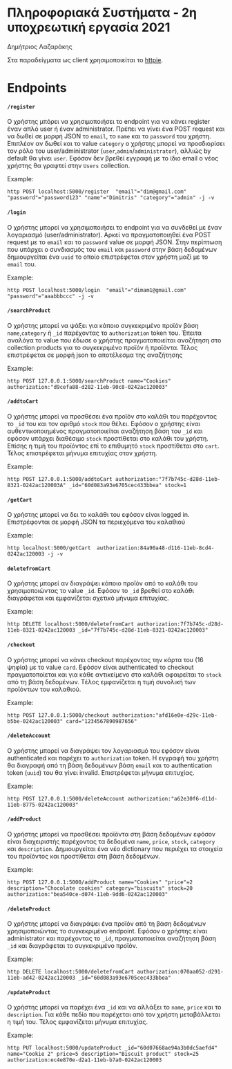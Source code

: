 # Πληροφοριακά Συστήματα - 2η υποχρεωτική εργασία 2021

Δημήτριος Λαζαράκης

Στα παραδείγματα ως client χρησιμοποιείται το [httpie](https://httpie.io/). 

# Endpoints
#### `/register`
Ο χρήστης μπόρει να χρησιμοποιήσει το endpoint για να κάνει register έναν απλό user ή έναν administrator. Πρέπει να γίνει ένα POST request και να δωθεί σε μορφή JSON το `email`, το `name` και το `password` του χρήστη. Επιπλέον αν δωθεί και το value `category` ο χρήστης μπορεί να προσδιορίσει τον ρόλο του user/administrator (`user`,`admin`/`administrator`), αλλιώς by default θα γίνει `user`. Εφόσον δεν βρεθεί εγγραφή με το ίδιο email ο νέος χρήστης θα γραφτεί στην `Users` collection.

Example:

`http POST localhost:5000/register  "email"="dim@gmail.com" "password"="password123" "name"="Dimitris" "category"="admin" -j -v`



#### `/login`

Ο χρήστης μπορεί να χρησιμοποιήσει το endpoint για να συνδεθεί με έναν λογαριασμό (user/administrator). Αρκεί να πραγματοποιηθεί ένα POST request με το `email` και το `password` value σε μορφή JSON. Στην περίπτωση που υπάρχει ο συνδιασμός του `email` και `password` στην βάση δεδομένων δημιουργείται ένα `uuid` το οποίο επιστρέφεται στον χρήστη μαζί με το `email` του.

Example:

`http POST localhost:5000/login  "email"="dimam1@gmail.com" "password"="aaabbbccc" -j -v`




#### `/searchProduct`

Ο χρήστης μπορεί να ψάξει για κάποιο συγκεκριμένο προϊόν βάση `name`,`category` ή `_id` παρέχοντας το `authorization` token του. Έπειτα αναλόγα το value που έδωσε ο χρήστης πραγματοποιείται αναζήτηση στο collection products για το συγκεκριμένο προϊόν ή προϊόντα. Τέλος επιστρέφεται σε μορφή json το αποτέλεσμα της αναζήτησης

Example:

`http POST 127.0.0.1:5000/searchProduct name="Cookies" authorization:"d9cefa88-d282-11eb-90c8-0242ac120003"`



#### `/addtoCart`

Ο χρήστης μπορεί να προσθέσει ένα προϊόν στο καλάθι του παρέχοντας το `_id` του και τον αριθμό `stock` που θέλει. Εφόσον ο χρήστης είναι αυθεντικοποιημένος πραγματοποιείται αναζήτηση βάση του `_id` και εφόσον υπάρχει διαθέσιμο `stock` προστίθεται στο καλάθι του χρήστη. Επίσης η τιμή του προϊόντος επί το επιθυμητό `stock` προστίθεται στο `cart`. Τέλος επιστρέφεται μήνυμα επιτυχίας στον χρήστη.

Example:

`http POST 127.0.0.1:5000/addtoCart authorization:"7f7b745c-d28d-11eb-8321-0242ac120003A" _id="60d083a93e6705cec433bbea" stock=1`



#### `/getCart`

Ο χρήστης μπορεί να δει το καλάθι του εφόσον είναι logged in. Επιστρέφονται σε μορφή JSON τα περιεχόμενα του καλαθιού

Example:

`http localhost:5000/getCart  authorization:84a90a48-d116-11eb-8cd4-0242ac120003 -j -v` 


#### `deletefromCart`

Ο χρήστης μπορεί αν διαγράψει κάποιο προϊόν από το καλάθι του χρησιμοποιώντας το value `_id`. Εφόσον το `_id` βρεθεί στο καλάθι διαγράφεται και εμφανίζεται σχετικό μήνυμα επιτυχίας. 

Example:

`http DELETE localhost:5000/deletefromCart authorization:7f7b745c-d28d-11eb-8321-0242ac120003 _id="7f7b745c-d28d-11eb-8321-0242ac120003"`


#### `/checkout`

Ο χρήστης μπορεί να κάνει checkout παρέχοντας την κάρτα του (16 ψηφία) με το value `card`. Εφόσον είναι authenticated το checkout πραγματοποίεται και για κάθε αντικείμενο στο καλάθι αφαιρείται το `stock` από τη βάση δεδομένων. Tέλος εμφανίζεται η τιμή συνολική των προϊόντων του καλαθιού.

Example:

`http POST 127.0.0.1:5000/checkout authorization:"afd16e0e-d29c-11eb-b5be-0242ac120003" card="1234567890987656"`


#### `/deleteAccount`

Ο χρήστης μπορεί να διαγράψει τον λογαριασμό του εφόσον είναι authenticated και παρέχει το `authorization` token. Η εγγραφή του χρήστη θα διαγραφή από τη βάση δεδομένων βάση `email` και το authentication token (`uuid`) του θα γίνει invalid. Επιστρέφεται μήνυμα επιτυχίας.

Example:

`http POST 127.0.0.1:5000/deleteAccount authorization:"a62e30f6-d11d-11eb-8775-0242ac120003"`



#### `/addProduct`

Ο χρήστης μπορεί να προσθέσει προϊόντα στη βάση δεδομένων εφόσον είναι διαχειριστής παρέχοντας τα δεδομένα `name`, `price`, `stock`, `category` και `description`. Δημιουργείται ένα νέο dictionary που περιέχει τα στοιχεία του προϊόντος και προστίθεται στη βάση δεδομένων.

Example:

`http POST 127.0.0.1:5000/addProduct name="Cookies" "price"=2 description="Chocolate cookies" category="biscuits" stock=20 authorization:"bea540ce-d074-11eb-9dd6-0242ac120003"`


#### `/deleteProduct`

Ο χρήστης μπορεί να διαγράψει ένα προϊόν από τη βάση δεδομένων χρησιμοποιώντας το συγκεκριμένο endpoint. Εφόσον ο χρήστης είναι administrator και παρέχοντας το `_id`, πραγματοποιείται αναζήτηση βάση `_id` και διαγράφεται το συγκεκριμένο προϊόν.

Example:

`http DELETE localhost:5000/deletefromCart authorization:070aa052-d291-11eb-ad42-0242ac120003 _id="60d083a93e6705cec433bbea"`


#### `/updateProduct`

Ο χρήστης μπορεί να παρέχει ένα `_id` και να αλλάξει το `name`, `price` και το `description`. Για κάθε πεδίο που παρέχεται από τον χρήστη μεταβάλλεται η τιμή του. Τέλος εμφανίζεται μήνυμα επιτυχίας. 

Εxample:

`http PUT localhost:5000/updateProduct _id="60d07668ae94a3b0dc5aefd4" name="Cookie 2" price=5 description="Biscuit product" stock=25 authorization:ec4e870e-d2a1-11eb-b7a0-0242ac120003`

